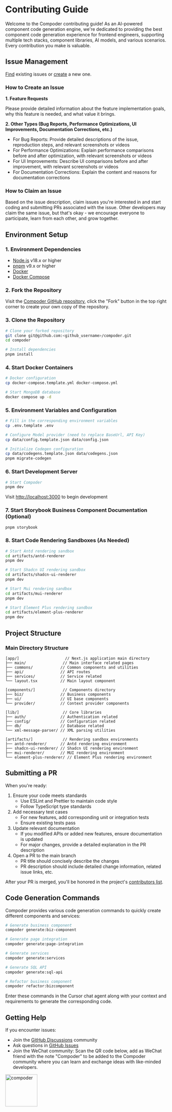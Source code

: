 # Contributing Guide

Welcome to the Compoder contributing guide! As an AI-powered component code generation engine, we're dedicated to providing the best component code generation experience for frontend engineers, supporting multiple tech stacks, component libraries, AI models, and various scenarios. Every contribution you make is valuable.

## Issue Management

[Find](https://github.com/IamLiuLv/compoder/issues?q=is:issue+is:open) existing issues or [create](https://github.com/IamLiuLv/compoder/issues/new/choose) a new one.

### How to Create an Issue

**1. Feature Requests**

Please provide detailed information about the feature implementation goals, why this feature is needed, and what value it brings.

**2. Other Types (Bug Reports, Performance Optimizations, UI Improvements, Documentation Corrections, etc.)**

- For Bug Reports: Provide detailed descriptions of the issue, reproduction steps, and relevant screenshots or videos
- For Performance Optimizations: Explain performance comparisons before and after optimization, with relevant screenshots or videos
- For UI Improvements: Describe UI comparisons before and after improvement, with relevant screenshots or videos
- For Documentation Corrections: Explain the content and reasons for documentation corrections

### How to Claim an Issue

Based on the issue description, claim issues you're interested in and start coding and submitting PRs associated with the issue. Other developers may claim the same issue, but that's okay - we encourage everyone to participate, learn from each other, and grow together.

## Environment Setup

### 1. Environment Dependencies

- [Node.js](https://nodejs.org/) v18.x or higher
- [pnpm](https://pnpm.io/) v9.x or higher
- [Docker](https://www.docker.com/products/docker-desktop/)
- [Docker Compose](https://docs.docker.com/compose/install/)

### 2. Fork the Repository

Visit the [Compoder GitHub repository](https://github.com/IamLiuLv/compoder), click the "Fork" button in the top right corner to create your own copy of the repository.

### 3. Clone the Repository

```bash
# Clone your forked repository
git clone git@github.com:<github_username>/compoder.git
cd compoder

# Install dependencies
pnpm install
```

### 4. Start Docker Containers

```bash
# Docker configuration
cp docker-compose.template.yml docker-compose.yml

# Start MongoDB database
docker compose up -d
```

### 5. Environment Variables and Configuration

```bash
# Fill in the corresponding environment variables
cp .env.template .env

# Configure Model provider (need to replace BaseUrl, API Key)
cp data/config.template.json data/config.json

# Initialize Codegen configuration
cp data/codegens.template.json data/codegens.json
pnpm migrate-codegen
```

### 6. Start Development Server

```bash
# Start Compoder
pnpm dev
```

Visit [http://localhost:3000](http://localhost:3000/) to begin development

### 7. Start Storybook Business Component Documentation (Optional)

```bash
pnpm storybook
```

### 8. Start Code Rendering Sandboxes (As Needed)

```bash
# Start Antd rendering sandbox
cd artifacts/antd-renderer
pnpm dev

# Start Shadcn UI rendering sandbox
cd artifacts/shadcn-ui-renderer
pnpm dev

# Start Mui rendering sandbox
cd artifacts/mui-renderer
pnpm dev

# Start Element Plus rendering sandbox
cd artifacts/element-plus-renderer
pnpm dev
```

## Project Structure

### Main Directory Structure

```text
[app/]                    // Next.js application main directory
├── main/                // Main interface related pages
├── commons/            // Common components and utilities
├── api/                // API routes
├── services/           // Service related
└── layout.tsx          // Main layout component

[components/]            // Components directory
├── biz/                // Business components
├── ui/                 // UI base components
└── provider/           // Context provider components

[lib/]                   // Core libraries
├── auth/               // Authentication related
├── config/             // Configuration related
├── db/                 // Database related
└── xml-message-parser/ // XML parsing utilities

[artifacts/]             // Rendering sandbox environments
├── antd-renderer/      // Antd rendering environment
├── shadcn-ui-renderer/ // Shadcn UI rendering environment
├── mui-renderer/       // MUI rendering environment
└── element-plus-renderer/ // Element Plus rendering environment
```

## Submitting a PR

When you're ready:

1. Ensure your code meets standards
   - Use ESLint and Prettier to maintain code style
   - Follow TypeScript type standards
2. Add necessary test cases
   - For new features, add corresponding unit or integration tests
   - Ensure existing tests pass
3. Update relevant documentation
   - If you modified APIs or added new features, ensure documentation is updated
   - For major changes, provide a detailed explanation in the PR description
4. Open a PR to the main branch
   - PR title should concisely describe the changes
   - PR description should include detailed change information, related issue links, etc.

After your PR is merged, you'll be honored in the project's [contributors list](https://github.com/IamLiuLv/compoder/graphs/contributors).

## Code Generation Commands

Compoder provides various code generation commands to quickly create different components and services:

```bash
# Generate business component
compoder generate:biz-component

# Generate page integration
compoder generate:page-integration

# Generate services
compoder generate:services

# Generate SQL API
compoder generate:sql-api

# Refactor business component
compoder refactor:bizcomponent
```

Enter these commands in the Cursor chat agent along with your context and requirements to generate the corresponding code.

## Getting Help

If you encounter issues:

- Join the [GitHub Discussions](https://github.com/IamLiuLv/compoder/discussions) community
- Ask questions in [GitHub Issues](https://github.com/IamLiuLv/compoder/issues)
- Join the WeChat community: Scan the QR code below, add as WeChat friend with the note "Compoder" to be added to the Compoder community where you can learn and exchange ideas with like-minded developers.

<img src="./assets/wechat.png" alt="compoder" width="100px">

